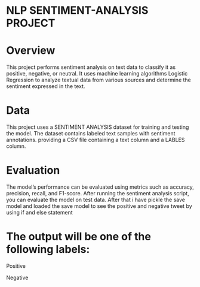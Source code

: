 # NLP SENTIMENT-ANALYSIS PROJECT

# Overview
This project performs sentiment analysis on text data to classify it as positive, negative, or neutral. It uses machine learning algorithms Logistic Regression to analyze textual data from various sources and determine the sentiment expressed in the text.

# Data
This project uses a SENTIMENT ANALYSIS  dataset for training and testing the model. The dataset contains labeled text samples with sentiment annotations. providing a CSV file containing a text column and a LABLES column.

# Evaluation
The model’s performance can be evaluated using metrics such as accuracy, precision, recall, and F1-score. After running the sentiment analysis script, you can evaluate the model on test data.
After that i have  pickle the save model  and loaded the save model to see the positive and negative tweet by using if and else statement

# The output will be one of the following labels:

Positive

Negative
